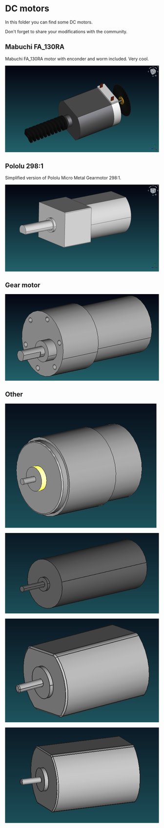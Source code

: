 # DC motors

In this folder you can find some DC motors.

Don't forget to share your modifications with the community.

## Mabuchi FA_130RA

Mabuchi FA_130RA motor with enconder and worm included. Very cool.

![Mabuchi](Mabuchi-Encoder/Mabuchi14.png)

## Pololu 298:1

Simplified version of Pololu Micro Metal Gearmotor 298:1.

![Pololu](Pololu-Micro/Pololu.png)

## Gear motor

![Gear motor](Gear-Motor-37mm/Gear_Motor_37mm.png)

## Other

![12V-MITSUMI](Motors/Motor-CC-12V-MITSUMI.png)

![Toy911](Motors/Motor-CC-3.3V-WlToy911.png)

![Servo-2](Motors/Motor-CC-6V-Servo-2.png)

![Servo](Motors/Motor-CC-6V-Servo.png)

